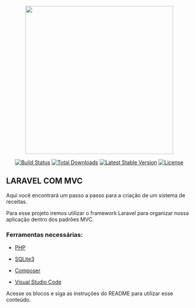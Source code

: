 <p align="center"><a href="https://laravel.com" target="_blank"><img src="https://raw.githubusercontent.com/laravel/art/master/logo-lockup/5%20SVG/2%20CMYK/1%20Full%20Color/laravel-logolockup-cmyk-red.svg" width="400"></a></p>

<p align="center">
<a href="https://travis-ci.org/laravel/framework"><img src="https://travis-ci.org/laravel/framework.svg" alt="Build Status"></a>
<a href="https://packagist.org/packages/laravel/framework"><img src="https://img.shields.io/packagist/dt/laravel/framework" alt="Total Downloads"></a>
<a href="https://packagist.org/packages/laravel/framework"><img src="https://img.shields.io/packagist/v/laravel/framework" alt="Latest Stable Version"></a>
<a href="https://packagist.org/packages/laravel/framework"><img src="https://img.shields.io/packagist/l/laravel/framework" alt="License"></a>
</p>

## LARAVEL COM MVC

Aqui você encontrará um passo a passo para a criação de um sistema de receitas. 

Para esse projeto iremos utilizar o framework Laravel para organizar nossa aplicação dentro dos padrões MVC.

### Ferramentas necessárias: 

* [PHP](https://www.php.net/) 


* [SQLite3](https://www.sqlite.org/)

* [Composer](https://getcomposer.org/)

* [Visual Studio Code](https://code.visualstudio.com/)

Acesse os blocos e siga as instruções do README para utilizar  esse conteúdo. 
